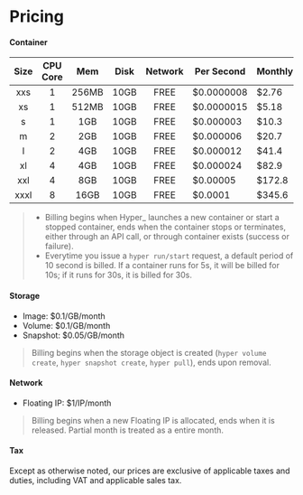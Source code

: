 # Pricing

#### Container
|Size|CPU Core|Mem|Disk|Network|Per Second|Monthly|
|:-:|:-:|:-:|:-:|:-:|---|---|
|xxs|1|256MB|10GB|FREE|\$0.0000008|\$2.76|
|xs |1|512MB|10GB|FREE|\$0.0000015|\$5.18|
|s  |1|  1GB|10GB|FREE|\$0.000003 |\$10.3|
|m  |2|  2GB|10GB|FREE|\$0.000006 |\$20.7|
|l  |2|  4GB|10GB|FREE|\$0.000012 |\$41.4|
|xl |4|  4GB|10GB|FREE|\$0.000024 |\$82.9|
|xxl|4|  8GB|10GB|FREE|\$0.00005  |\$172.8|
|xxxl|8|16GB|10GB|FREE|\$0.0001   |\$345.6|
> - Billing begins when Hyper\_ launches a new container or start a stopped container, ends when the container stops or terminates, either through an API call, or through container exists (success or failure).
> - Everytime you issue a `hyper run/start` request, a default period of 10 second is billed. If a container runs for 5s, it will be billed for 10s; if it runs for 30s, it is billed for 30s.

#### Storage
- Image: $0.1/GB/month
- Volume: $0.1/GB/month
- Snapshot: $0.05/GB/month
> Billing begins when the storage object is created (`hyper volume create`, `hyper snapshot create`, `hyper pull`), ends upon removal.

#### Network
- Floating IP: $1/IP/month
> Billing begins when a new Floating IP is allocated, ends when it is released. Partial month is treated as a entire month.

#### Tax
Except as otherwise noted, our prices are exclusive of applicable taxes and duties, including VAT and applicable sales tax.
